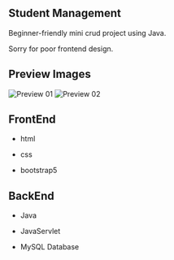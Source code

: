 
## Student Management

Beginner-friendly mini crud project using Java.

Sorry for poor frontend design.



## Preview Images

![Preview 01](https://user-images.githubusercontent.com/91409356/233955139-770036b8-30e7-42b8-91c8-68662e07abae.png)
![Preview 02](https://user-images.githubusercontent.com/91409356/233955156-a4c5e05a-ebfa-4b21-9ada-708f7ee37d62.png)



## FrontEnd

- html

- css

- bootstrap5

## BackEnd

- Java

- JavaServlet

- MySQL Database

